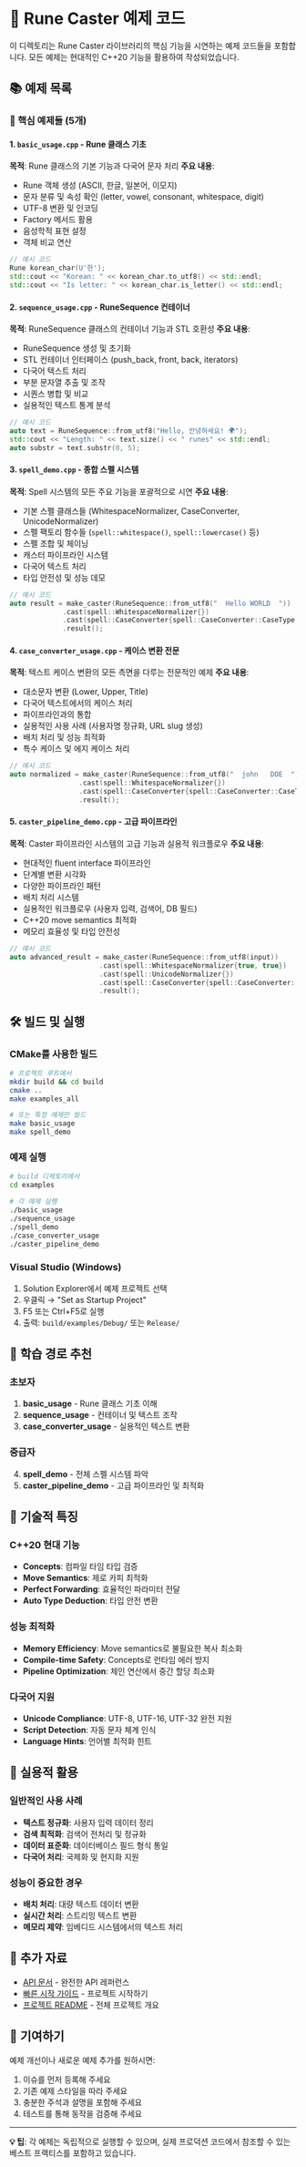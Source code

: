# 🔮 Rune Caster 예제 코드

이 디렉토리는 Rune Caster 라이브러리의 핵심 기능을 시연하는 예제 코드들을 포함합니다. 모든 예제는 현대적인 C++20 기능을 활용하여 작성되었습니다.

## 📚 예제 목록

### 🌟 핵심 예제들 (5개)

#### 1. `basic_usage.cpp` - Rune 클래스 기초
**목적**: Rune 클래스의 기본 기능과 다국어 문자 처리
**주요 내용**:
- Rune 객체 생성 (ASCII, 한글, 일본어, 이모지)
- 문자 분류 및 속성 확인 (letter, vowel, consonant, whitespace, digit)
- UTF-8 변환 및 인코딩
- Factory 메서드 활용
- 음성학적 표현 설정
- 객체 비교 연산

```cpp
// 예시 코드
Rune korean_char(U'한');
std::cout << "Korean: " << korean_char.to_utf8() << std::endl;
std::cout << "Is letter: " << korean_char.is_letter() << std::endl;
```

#### 2. `sequence_usage.cpp` - RuneSequence 컨테이너
**목적**: RuneSequence 클래스의 컨테이너 기능과 STL 호환성
**주요 내용**:
- RuneSequence 생성 및 초기화
- STL 컨테이너 인터페이스 (push_back, front, back, iterators)
- 다국어 텍스트 처리
- 부분 문자열 추출 및 조작
- 시퀀스 병합 및 비교
- 실용적인 텍스트 통계 분석

```cpp
// 예시 코드
auto text = RuneSequence::from_utf8("Hello, 안녕하세요! 🌍");
std::cout << "Length: " << text.size() << " runes" << std::endl;
auto substr = text.substr(0, 5);
```

#### 3. `spell_demo.cpp` - 종합 스펠 시스템
**목적**: Spell 시스템의 모든 주요 기능을 포괄적으로 시연
**주요 내용**:
- 기본 스펠 클래스들 (WhitespaceNormalizer, CaseConverter, UnicodeNormalizer)
- 스펠 팩토리 함수들 (`spell::whitespace()`, `spell::lowercase()` 등)
- 스펠 조합 및 체이닝
- 캐스터 파이프라인 시스템
- 다국어 텍스트 처리
- 타입 안전성 및 성능 데모

```cpp
// 예시 코드
auto result = make_caster(RuneSequence::from_utf8("  Hello WORLD  "))
             .cast(spell::WhitespaceNormalizer{})
             .cast(spell::CaseConverter{spell::CaseConverter::CaseType::Title})
             .result();
```

#### 4. `case_converter_usage.cpp` - 케이스 변환 전문
**목적**: 텍스트 케이스 변환의 모든 측면을 다루는 전문적인 예제
**주요 내용**:
- 대소문자 변환 (Lower, Upper, Title)
- 다국어 텍스트에서의 케이스 처리
- 파이프라인과의 통합
- 실용적인 사용 사례 (사용자명 정규화, URL slug 생성)
- 배치 처리 및 성능 최적화
- 특수 케이스 및 에지 케이스 처리

```cpp
// 예시 코드
auto normalized = make_caster(RuneSequence::from_utf8("  john   DOE  "))
                 .cast(spell::WhitespaceNormalizer{})
                 .cast(spell::CaseConverter{spell::CaseConverter::CaseType::Title})
                 .result();
```

#### 5. `caster_pipeline_demo.cpp` - 고급 파이프라인
**목적**: Caster 파이프라인 시스템의 고급 기능과 실용적 워크플로우
**주요 내용**:
- 현대적인 fluent interface 파이프라인
- 단계별 변환 시각화
- 다양한 파이프라인 패턴
- 배치 처리 시스템
- 실용적인 워크플로우 (사용자 입력, 검색어, DB 필드)
- C++20 move semantics 최적화
- 메모리 효율성 및 타입 안전성

```cpp
// 예시 코드
auto advanced_result = make_caster(RuneSequence::from_utf8(input))
                      .cast(spell::WhitespaceNormalizer{true, true})
                      .cast(spell::UnicodeNormalizer{})
                      .cast(spell::CaseConverter{spell::CaseConverter::CaseType::Title})
                      .result();
```

## 🛠️ 빌드 및 실행

### CMake를 사용한 빌드

```bash
# 프로젝트 루트에서
mkdir build && cd build
cmake ..
make examples_all

# 또는 특정 예제만 빌드
make basic_usage
make spell_demo
```

### 예제 실행

```bash
# build 디렉토리에서
cd examples

# 각 예제 실행
./basic_usage
./sequence_usage
./spell_demo
./case_converter_usage
./caster_pipeline_demo
```

### Visual Studio (Windows)

1. Solution Explorer에서 예제 프로젝트 선택
2. 우클릭 → "Set as Startup Project"
3. F5 또는 Ctrl+F5로 실행
4. 출력: `build/examples/Debug/` 또는 `Release/`

## 🌟 학습 경로 추천

### 초보자
1. **basic_usage** - Rune 클래스 기초 이해
2. **sequence_usage** - 컨테이너 및 텍스트 조작
3. **case_converter_usage** - 실용적인 텍스트 변환

### 중급자
4. **spell_demo** - 전체 스펠 시스템 파악
5. **caster_pipeline_demo** - 고급 파이프라인 및 최적화

## 🔧 기술적 특징

### C++20 현대 기능
- **Concepts**: 컴파일 타임 타입 검증
- **Move Semantics**: 제로 카피 최적화
- **Perfect Forwarding**: 효율적인 파라미터 전달
- **Auto Type Deduction**: 타입 안전 변환

### 성능 최적화
- **Memory Efficiency**: Move semantics로 불필요한 복사 최소화
- **Compile-time Safety**: Concepts로 런타임 에러 방지
- **Pipeline Optimization**: 체인 연산에서 중간 할당 최소화

### 다국어 지원
- **Unicode Compliance**: UTF-8, UTF-16, UTF-32 완전 지원
- **Script Detection**: 자동 문자 체계 인식
- **Language Hints**: 언어별 최적화 힌트

## 🚀 실용적 활용

### 일반적인 사용 사례
- **텍스트 정규화**: 사용자 입력 데이터 정리
- **검색 최적화**: 검색어 전처리 및 정규화
- **데이터 표준화**: 데이터베이스 필드 형식 통일
- **다국어 처리**: 국제화 및 현지화 지원

### 성능이 중요한 경우
- **배치 처리**: 대량 텍스트 데이터 변환
- **실시간 처리**: 스트리밍 텍스트 변환
- **메모리 제약**: 임베디드 시스템에서의 텍스트 처리

## 📖 추가 자료

- [API 문서](../docs/html/index.html) - 완전한 API 레퍼런스
- [빠른 시작 가이드](../QUICK_START.md) - 프로젝트 시작하기
- [프로젝트 README](../README.md) - 전체 프로젝트 개요

## 🤝 기여하기

예제 개선이나 새로운 예제 추가를 원하시면:
1. 이슈를 먼저 등록해 주세요
2. 기존 예제 스타일을 따라 주세요
3. 충분한 주석과 설명을 포함해 주세요
4. 테스트를 통해 동작을 검증해 주세요

---

**💡 팁**: 각 예제는 독립적으로 실행할 수 있으며, 실제 프로덕션 코드에서 참조할 수 있는 베스트 프랙티스를 포함하고 있습니다.